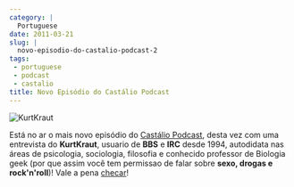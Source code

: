 ```yaml
---
category: |
  Portuguese
date: 2011-03-21
slug: |
  novo-episodio-do-castalio-podcast-2
tags:
 - portuguese
 - podcast
 - castalio
title: Novo Episódio do Castálio Podcast
---
```

![KurtKraut](http://www.castalio.info/wp-content/uploads/2011/03/avatar-ktk.png)

Está no ar o mais novo episódio do [Castálio
Podcast](http://www.castalio.info/), desta vez com uma entrevista do
**KurtKraut**, usuario de **BBS** e **IRC** desde 1994, autodidata nas
áreas de psicologia, sociologia, filosofia e conhecido professor de
Biologia geek (por que assim você tem ﻿permissao de falar sobre **sexo,
drogas e rock'n'roll**)! Vale a pena
[checar](http://www.castalio.info/episodio-2-kurtkraut/)!
